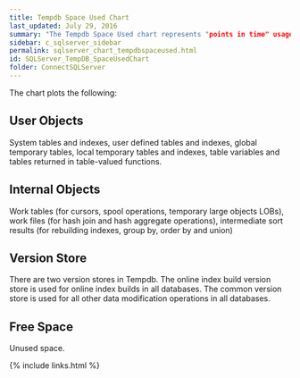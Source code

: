 ```yaml
---
title: Tempdb Space Used Chart
last_updated: July 29, 2016
summary: "The Tempdb Space Used chart represents "points in time" usage. It is populated from sys.dm_db_file_space_usage."
sidebar: c_sqlserver_sidebar
permalink: sqlserver_chart_tempdbspaceused.html
id: SQLServer_TempDB_SpaceUsedChart
folder: ConnectSQLServer
---
```



The chart plots the following:

## User Objects

System tables and indexes, user defined tables and indexes, global temporary tables, local temporary tables and indexes, table variables and tables returned in table-valued functions.

## Internal Objects

Work tables (for cursors, spool operations, temporary large objects LOBs), work files (for hash join and hash aggregate operations), intermediate sort results (for rebuilding indexes, group by, order by and union)

## Version Store

There are two version stores in Tempdb. The online index build version store is used for online index builds in all databases. The common version store is used for all other data modification operations in all databases.

## Free Space

Unused space.

{% include links.html %}
